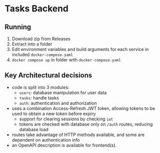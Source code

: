# Tasks Backend

## Running

1. Download zip from Releases
2. Extract into a folder
3. Edit environment variables and build arguments for each service in included `docker-compose.yaml`
4. `docker compose up` in folder with `docker-compose.yaml`

## Key Architectural decisions

- code is split into 3 modules:
    - `users`: database manipulation for user data
    - `tasks`: handle tasks
    - `auth`: authentication and authorization
- uses a combination Access-Refresh JWT token, allowing tokens to be used to obtain a new token before expiry
    - support for clearing sessions by checking `iat`
    - tokens are checked with database only on `/auth` routes, reducing database load
- routes take advantage of HTTP methods available, and some are dependent on authentication info
- an OpenAPI description is available for frontend(s).

